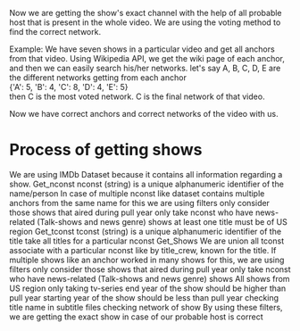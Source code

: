 Now we are getting the show's exact channel with the help of all probable host that is present in the whole video. We are using the voting method to find the correct network.


Example: We have seven shows in a particular video and get all anchors from that video. Using Wikipedia API, we get the wiki page of each anchor, and then we can easily search his/her networks.
let's say A, B, C, D, E are the different networks getting from each anchor  
{'A': 5, 'B': 4, 'C': 8, 'D': 4, 'E': 5}    
then C is the most voted network. C is the final network of that video.


Now we have correct anchors and correct networks of the video with us.


# Process of getting shows

We are using IMDb Dataset because it contains all information regarding a show. 
Get_nconst
nconst (string) is a unique alphanumeric identifier of the name/person
In case of multiple nconst like dataset contains multiple anchors from the same name for this we are using filters
only consider those shows that aired during pull year
only take nconst who have news-related (Talk-shows and news genre) shows
at least one title must be of US region
Get_tconst
tconst (string) is a unique alphanumeric identifier of the title
take all titles for a particular nconst
Get_Shows
We are union all tconst associate with a particular nconst like by title_crew, known for the title.
If multiple shows like an anchor worked in many shows for this, we are using filters
only consider those shows that aired during pull year
only take nconst who have news-related (Talk-shows and news genre) shows
All shows from US region
only taking tv-series
end year of the show should be higher than pull year
starting year of the show should be less than pull year
checking title name in subtitle files
checking network of show
By using these filters, we are getting the exact show in case of our probable host is correct 
